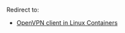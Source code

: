 Redirect to:

*   [OpenVPN client in Linux Containers](/index.php/OpenVPN_client_in_Linux_Containers "OpenVPN client in Linux Containers")